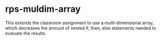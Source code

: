 # rps-muldim-array
This extends the classroom assignment to use a multi-dimensional array, which decreases the amount of nested if, then, else statements needed to evaluate the results.
